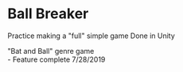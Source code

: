 # Ball Breaker
 Practice making a "full" simple game
  Done in Unity
 
 "Bat and Ball" genre game 
 <br>- Feature complete 7/28/2019
